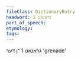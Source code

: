 ```yaml
---
fileClass: DictionaryEntry
headword: גראַנאַט 1
part_of_speech: 
etymology: 
tags: 
---
```

גראַנאַט 1
־ן
דער
'grenade'

